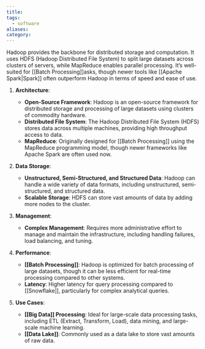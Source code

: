 ```yaml
---
title: 
tags:
  - software
aliases: 
category:
---
```

   Hadoop provides the backbone for distributed storage and computation. It uses HDFS (Hadoop Distributed File System) to split large datasets across clusters of servers, while MapReduce enables parallel processing. It’s well-suited for [[Batch Processing]]asks, though newer tools like [[Apache Spark|Spark]] often outperform Hadoop in terms of speed and ease of use.

1. **Architecture**:
   - **Open-Source Framework**: Hadoop is an open-source framework for distributed storage and processing of large datasets using clusters of commodity hardware.
   - **Distributed File System**: The Hadoop Distributed File System (HDFS) stores data across multiple machines, providing high throughput access to data.
   - **MapReduce**: Originally designed for [[Batch Processing]] using the MapReduce programming model, though newer frameworks like Apache Spark are often used now.

2. **Data Storage**:
   - **Unstructured, Semi-Structured, and Structured Data**: Hadoop can handle a wide variety of data formats, including unstructured, semi-structured, and structured data.
   - **Scalable Storage**: HDFS can store vast amounts of data by adding more nodes to the cluster.

3. **Management**:
   - **Complex Management**: Requires more administrative effort to manage and maintain the infrastructure, including handling failures, load balancing, and tuning.

4. **Performance**:
   - **[[Batch Processing]]**: Hadoop is optimized for batch processing of large datasets, though it can be less efficient for real-time processing compared to other systems.
   - **Latency**: Higher latency for query processing compared to [[Snowflake]], particularly for complex analytical queries.

5. **Use Cases**:
   - **[[Big Data]] Processing**: Ideal for large-scale data processing tasks, including ETL (Extract, Transform, Load), data mining, and large-scale machine learning.
   - **[[Data Lake]]**: Commonly used as a data lake to store vast amounts of raw data.


